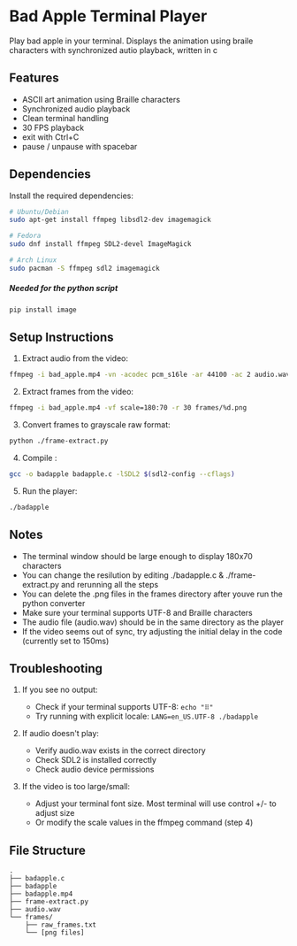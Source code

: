 # Bad Apple Terminal Player

Play bad apple in your terminal. Displays the animation using braile characters with synchronized autio playback, written in c


## Features
- ASCII art animation using Braille characters
- Synchronized audio playback
- Clean terminal handling
- 30 FPS playback
- exit with Ctrl+C
- pause / unpause with spacebar

## Dependencies

Install the required dependencies:

```bash
# Ubuntu/Debian
sudo apt-get install ffmpeg libsdl2-dev imagemagick

# Fedora
sudo dnf install ffmpeg SDL2-devel ImageMagick

# Arch Linux
sudo pacman -S ffmpeg sdl2 imagemagick
```

##### Needed for the python script
```bash
pip install image
```

## Setup Instructions

1. Extract audio from the video:
```bash
ffmpeg -i bad_apple.mp4 -vn -acodec pcm_s16le -ar 44100 -ac 2 audio.wav
```

2. Extract frames from the video:
```bash
ffmpeg -i bad_apple.mp4 -vf scale=180:70 -r 30 frames/%d.png
```

3. Convert frames to grayscale raw format:
```bash
python ./frame-extract.py
```

4. Compile :
```bash
gcc -o badapple badapple.c -lSDL2 $(sdl2-config --cflags)
```

5. Run the player:
```bash
./badapple
```

## Notes
- The terminal window should be large enough to display 180x70 characters
- You can change the resilution by editing ./badapple.c & ./frame-extract.py and rerunning all the steps
- You can delete the .png files in the frames directory after youve run the python converter
- Make sure your terminal supports UTF-8 and Braille characters
- The audio file (audio.wav) should be in the same directory as the player
- If the video seems out of sync, try adjusting the initial delay in the code (currently set to 150ms)

## Troubleshooting

1. If you see no output:
   - Check if your terminal supports UTF-8: `echo "⠿"`
   - Try running with explicit locale: `LANG=en_US.UTF-8 ./badapple`

2. If audio doesn't play:
   - Verify audio.wav exists in the correct directory
   - Check SDL2 is installed correctly
   - Check audio device permissions

3. If the video is too large/small:
   - Adjust your terminal font size. Most terminal will use control +/- to adjust size
   - Or modify the scale values in the ffmpeg command (step 4)

## File Structure
```
.
├── badapple.c
├── badapple
├── badapple.mp4
├── frame-extract.py
├── audio.wav
└── frames/
    ├── raw_frames.txt
    └── [png files]
```
